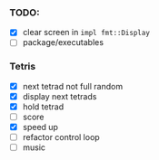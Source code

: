 ### TODO:
- [x] clear screen in `impl fmt::Display`
- [ ] package/executables

### Tetris
- [x] next tetrad not full random
- [x] display next tetrads
- [x] hold tetrad
- [ ] score
- [x] speed up
- [ ] refactor control loop
- [ ] music
